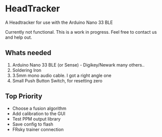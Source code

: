 # HeadTracker
A Headtracker for use with the Arduino Nano 33 BLE

Currently not functional. This is a work in progress. Feel free to contact us and help out.

## Whats needed
1) Arduino Nano 33 BLE (or Sense) - Digikey/Newark many others..
3) Soldering Iron
5) 3.5mm mono audio cable. I got a right angle one
6) Small Push Button Switch, for resetting zero

## Top Priority
* Choose a fusion algorithm
* Add calibration to the GUI
* Test PPM output library
* Save config to flash
* FRsky trainer connection